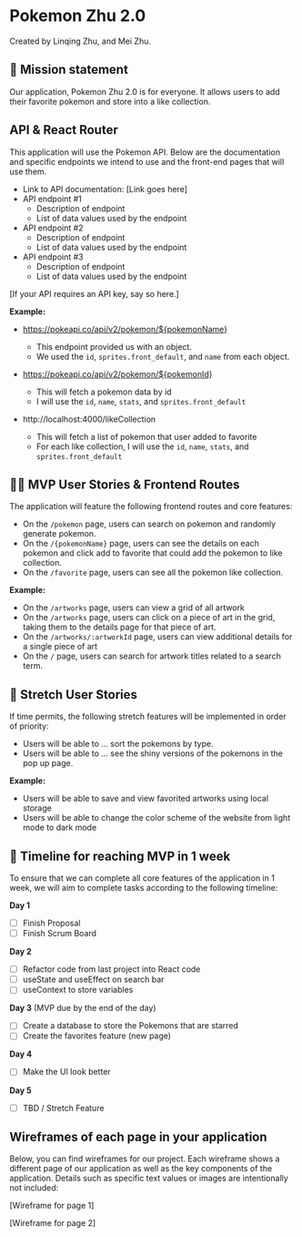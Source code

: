 # Pokemon Zhu 2.0

Created by Linqing Zhu, and Mei Zhu.

## 🚀 Mission statement

Our application, Pokemon Zhu 2.0 is for everyone. It allows users to add their favorite pokemon and store into a like collection. 

## API & React Router

This application will use the Pokemon API. Below are the documentation and specific endpoints we intend to use and the front-end pages that will use them.

- Link to API documentation: [Link goes here]
- API endpoint #1
  - Description of endpoint
  - List of data values used by the endpoint
- API endpoint #2
  - Description of endpoint
  - List of data values used by the endpoint
- API endpoint #3
  - Description of endpoint
  - List of data values used by the endpoint

[If your API requires an API key, say so here.]

**Example:**
- https://pokeapi.co/api/v2/pokemon/${pokemonName}
  - This endpoint provided us with an object. 
  - We used the `id`, `sprites.front_default`, and `name` from each object. 
- https://pokeapi.co/api/v2/pokemon/${pokemonId}
  - This will fetch a pokemon data by id
  - I will use the `id`, `name`, `stats`, and `sprites.front_default`

- http://localhost:4000/likeCollection
  - This will fetch a list of pokemon that user added to favorite
  - For each like collection, I will use the `id`, `name`, `stats`, and `sprites.front_default`

## 👩‍💻 MVP User Stories & Frontend Routes

The application will feature the following frontend routes and core features:

* On the `/pokemon` page, users can search on pokemon and randomly generate pokemon.
* On the `/{pokemonName}` page, users can see the details on each pokemon and click add to favorite that could add the pokemon to like collection.
* On the `/favorite` page, users can see all the pokemon like collection.

**Example:**
- On the `/artworks` page, users can view a grid of all artwork
- On the `/artworks` page, users can click on a piece of art in the grid, taking them to the details page for that piece of art.
- On the `/artworks/:artworkId` page, users can view additional details for a single piece of art
- On the `/` page, users can search for artwork titles related to a search term.

## 🤔 Stretch User Stories

If time permits, the following stretch features will be implemented in order of priority:

* Users will be able to ... sort the pokemons by type. 
* Users will be able to ... see the shiny versions of the pokemons in the pop up page.

**Example:**
* Users will be able to save and view favorited artworks using local storage
* Users will be able to change the color scheme of the website from light mode to dark mode

## 📆 Timeline for reaching MVP in 1 week

To ensure that we can complete all core features of the application in 1 week, we will aim to complete tasks according to the following timeline:

**Day 1**
- [ ] Finish Proposal 
- [ ] Finish Scrum Board 

**Day 2**
- [ ] Refactor code from last project into React code 
- [ ] useState and useEffect on search bar 
- [ ] useContext to store variables 

**Day 3** (MVP due by the end of the day)
- [ ] Create a database to store the Pokemons that are starred
- [ ] Create the favorites feature (new page) 

**Day 4**
- [ ] Make the UI look better 

**Day 5**
- [ ] TBD / Stretch Feature 

## Wireframes of each page in your application

Below, you can find wireframes for our project. Each wireframe shows a different page of our application as well as the key components of the application. Details such as specific text values or images are intentionally not included:

[Wireframe for page 1]

[Wireframe for page 2]

